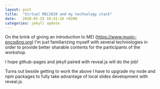 ```yaml
---
layout: post
title:  "Virtual MEC2020 and my technology stack"
date:   2020-05-25 10:41:16 +0200
categories: jekyll update
---
```

On the brink of giving an introduction to MEI (https://www.music-encoding.org) I'm just familiarizing myself with several techniologies in order to provide better sharable contents for the participants of the workshop.

I hope github-pages and jekyll paired with reveal.js will do the job!

Turns out beside getting to work the above I have to upgrade my node and npm packages to fully take advantage of local slides development with reveal.js.